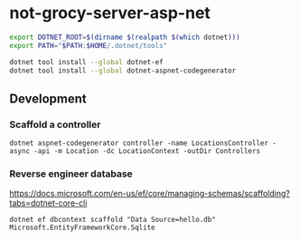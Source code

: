 # not-grocy-server-asp-net

```bash
export DOTNET_ROOT=$(dirname $(realpath $(which dotnet)))
export PATH="$PATH:$HOME/.dotnet/tools"

dotnet tool install --global dotnet-ef
dotnet tool install --global dotnet-aspnet-codegenerator
```

## Development

### Scaffold a controller

```
dotnet aspnet-codegenerator controller -name LocationsController -async -api -m Location -dc LocationContext -outDir Controllers
```

### Reverse engineer database

https://docs.microsoft.com/en-us/ef/core/managing-schemas/scaffolding?tabs=dotnet-core-cli
```
dotnet ef dbcontext scaffold "Data Source=hello.db" Microsoft.EntityFrameworkCore.Sqlite
```